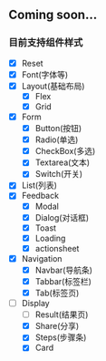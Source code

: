 ##  Coming soon...



### 目前支持组件样式

- [x] Reset
- [x] Font(字体等)
- [x] Layout(基础布局)
    - [x] Flex
    - [x] Grid
- [x] Form
    - [x] Button(按钮)
    - [x] Radio(单选)
    - [x] CheckBox(多选)
    - [x] Textarea(文本)
    - [x] Switch(开关)
- [x] List(列表)
- [x] Feedback
    - [x] Modal
    - [x] Dialog(对话框)    
    - [x] Toast
    - [x] Loading
    - [x] actionsheet
- [x] Navigation
    - [x] Navbar(导航条)
    - [x] Tabbar(标签栏)
    - [x] Tab(标签页)
- [ ] Display
    - [ ] Result(结果页)
    - [x] Share(分享)
    - [x] Steps(步骤条)
    - [x] Card